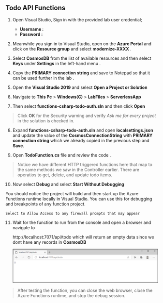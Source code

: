 ## Todo API Functions

1. Open Visual Studio, Sign in with the provided lab user credential;

      - **Username : <inject key="AzureAdUserEmail" />**
      - **Password : <inject key="AzureAdUserPassword" />**
      
2. Meanwhile you sign in to Visual Studio, open on the **Azure Portal** and click on the **Resource group** and select **modernize-XXXX** .

3. Select **CosmosDB** from the list of available resources and then select **Keys** under **Settings** in the left-hand menu .

4. Copy the **PRIMARY connection string** and save to Notepad so that it can be used further in the lab .

5. Open the **Visual Studio 2019** and select **Open a Project or Solution**

6. Navigate to **This Pc** > **Windows(C)** > **LabFiles** > **ServerlessApp**

7. Then select **functions-csharp-todo-auth.sln** and then click **Open**

> Click **OK** for the Security warning and verify *Ask me for every project* in the solution is checked in.
 
8. Expand **functions-csharp-todo-auth.sln** and open **localsettings.json** and update the value of the **CosmosConnectionString** with **PRIMARY connection string** which we already copied in the previous step and **Save**.

9. Open **TodoFunction.cs** file and review the code .
   
 > Notice we have different HTTP triggered functions here that map to the same methods we saw in the Controller earlier. 
  There are operatios to get, delete, and update todo items.

10. Now select **Debug** and select **Start Without Debugging** 

You should notice the project will build and then start up the Azure Functions runtime locally in Visual Studio. You can use this for debugging and breakpoints of any function project.

 
    Select to Allow Access to any firewall prompts that may appear
    
11. Wait for the function to run from the console and open a browser and navigate to <div style="display: inline">http://localhost:7071/api/todo which will return an empty data since we dont have any records in **CosmosDB**
    
    ![emptydata](images/emptydata.png)
  
 > After testing the function, you can close the web browser, close the Azure Functions runtime, and stop the debug session.
